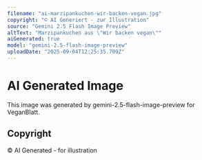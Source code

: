 ```yaml
---
filename: "ai-marzipankuchen-wir-backen-vegan.jpg"
copyright: "© AI Generiert - zur Illustration"
source: "Gemini 2.5 Flash Image Preview"
altText: "Marzipankuchen aus \"Wir backen vegan\""
aiGenerated: true
model: "gemini-2.5-flash-image-preview"
uploadDate: "2025-09-04T12:25:35.709Z"
---
```


# AI Generated Image

This image was generated by gemini-2.5-flash-image-preview for VeganBlatt.

## Copyright
© AI Generated - for illustration
